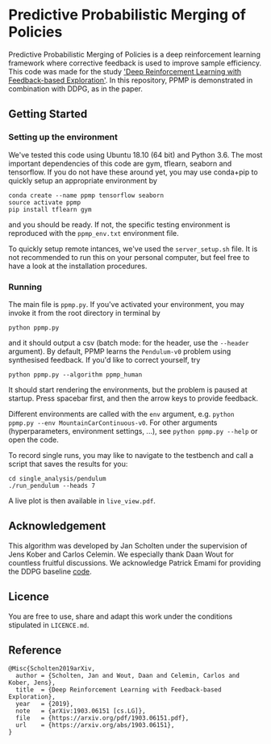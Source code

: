 # Predictive Probabilistic Merging of Policies
Predictive Probabilistic Merging of Policies is a deep reinforcement learning framework where corrective feedback is used to improve sample efficiency. 
This code was made for the study ['Deep Reinforcement Learning with Feedback-based Exploration'](https://arxiv.org/).
In this repository, PPMP is demonstrated in combination with DDPG, as in the paper.

## Getting Started
### Setting up the environment
We've tested this code using Ubuntu 18.10 (64 bit) and Python 3.6.
The most important dependencies of this code are gym, tflearn, seaborn and tensorflow. If you do not have these around yet, you may use conda+pip to quickly setup an appropriate environment by 
```
conda create --name ppmp tensorflow seaborn
source activate ppmp
pip install tflearn gym
```
and you should be ready. If not, the specific testing environment is reproduced with the `ppmp_env.txt` environment file.

To quickly setup remote intances, we've used the `server_setup.sh` file. It is not recommended to run this on your personal computer, but feel free to have a look at the installation procedures. 
### Running
The main file is `ppmp.py`. If you've activated your environment, you may invoke it from the root directory in terminal by
```
python ppmp.py
``` 
and it should output a csv (batch mode: for the header, use the `--header` argument).
By default, PPMP learns the `Pendulum-v0` problem using synthesised feedback. If you'd like to correct yourself, try
```
python ppmp.py --algorithm ppmp_human
```
It should start rendering the environments, but the problem is paused at startup. Press spacebar first, and then the arrow keys to provide feedback. 

Different environments are called with the `env` argument, e.g. `python ppmp.py --env MountainCarContinuous-v0`.
For other arguments (hyperparameters, environment settings, ...), see `python ppmp.py --help` or open the code. 

To record single runs, you may like to navigate to the testbench and call a script that saves the results for you:
```
cd single_analysis/pendulum
./run_pendulum --heads 7
```
A live plot is then available in `live_view.pdf`.


## Acknowledgement
This algorithm was developed by Jan Scholten under the supervision of Jens Kober and Carlos Celemin. 
We especially thank Daan Wout for countless fruitful discussions. We acknowledge Patrick Emami for providing the DDPG baseline [code](https://github.com/pemami4911/deep-rl).

## Licence
You are free to use, share and adapt this work under the conditions stipulated in `LICENCE.md`. 

## Reference
```
@Misc{Scholten2019arXiv,
  author = {Scholten, Jan and Wout, Daan and Celemin, Carlos and Kober, Jens},
  title  = {Deep Reinforcement Learning with Feedback-based Exploration},
  year   = {2019},
  note   = {arXiv:1903.06151 [cs.LG]},
  file   = {https://arxiv.org/pdf/1903.06151.pdf},
  url    = {https://arxiv.org/abs/1903.06151},
}
```
